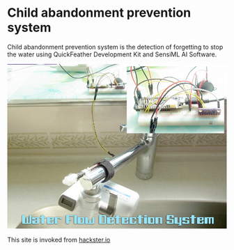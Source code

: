 # Child abandonment prevention system
Child abandonment prevention system is the detection of forgetting to stop the water using QuickFeather Development Kit and SensiML AI Software.

![](https://github.com/tomosoft-jp/detectionsystem/blob/43a2209e1a27f2967f9877dd74feb3663ec16dab/cover.png "") 

This site is invoked from [hackster.io](https://www.hackster.io/tomosoft/esp8266-car-robot-controlled-by-gamepad-b44850 "hackster.io")
